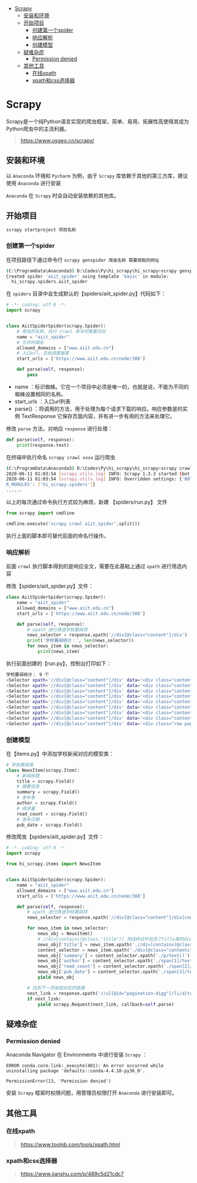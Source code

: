 <!-- TOC -->

- [Scrapy](#scrapy)
    - [安装和环境](#安装和环境)
    - [开始项目](#开始项目)
        - [创建第一个spider](#创建第一个spider)
        - [响应解析](#响应解析)
        - [创建模型](#创建模型)
    - [疑难杂症](#疑难杂症)
        - [Permission denied](#permission-denied)
    - [其他工具](#其他工具)
        - [在线xpath](#在线xpath)
        - [xpath和css选择器](#xpath和css选择器)

<!-- /TOC -->


<a id="markdown-scrapy" name="scrapy"></a>
# Scrapy
Scrapy是一个纯Python语言实现的爬虫框架，简单、易用、拓展性高使得其成为Python爬虫中的主流利器。

> https://www.osgeo.cn/scrapy/

<a id="markdown-安装和环境" name="安装和环境"></a>
## 安装和环境
以 `Anaconda` 环境和 `Pycharm` 为例，由于 `Scrapy` 库依赖于其他的第三方库，建议使用 `Anaconda` 进行安装

`Anaconda` 在 `Scrapy` 时会自动安装依赖的其他库。

<a id="markdown-开始项目" name="开始项目"></a>
## 开始项目

```bash
scrapy startproject 项目名称
```

<a id="markdown-创建第一个spider" name="创建第一个spider"></a>
### 创建第一个spider

在项目路径下通过命令行 `scrapy genspider 爬虫名称 需要爬取的网址`

```bash
(C:\ProgramData\Anaconda3) D:\Codes\Py\hi_scrapy\hi_scrapy>scrapy genspider aiit_spider www.aiit.edu.cn
Created spider 'aiit_spider' using template 'basic' in module:
  hi_scrapy.spiders.aiit_spider

```

在 `spiders` 目录中会生成默认的【spiders/aiit_spider.py】代码如下：

```py
# -*- coding: utf-8 -*-
import scrapy


class AiitSpiderSpider(scrapy.Spider):
    # 爬虫的名称，执行 crawl 命令时需要对应
    name = "aiit_spider"
    # 允许的域名
    allowed_domains = ["www.aiit.edu.cn"]
    # 入口url，交给调度器里
    start_urls = ['https://www.aiit.edu.cn/node/388']

    def parse(self, response):
        pass
```

* name ：标识蜘蛛。它在一个项目中必须是唯一的，也就是说，不能为不同的蜘蛛设置相同的名称。
* start_urls ：入口url列表
* parse() ：将调用的方法，用于处理为每个请求下载的响应。响应参数是的实例 TextResponse 它保存页面内容，并有进一步有用的方法来处理它。

修改 `parse` 方法，对响应 `response` 进行处理：

```py
def parse(self, response):
    print(response.text)
```

在终端中执行命名 `scrapy crawl xxxx` 运行爬虫

```bash
(C:\ProgramData\Anaconda3) D:\Codes\Py\hi_scrapy\hi_scrapy>scrapy crawl aiit_spider
2020-06-11 01:03:54 [scrapy.utils.log] INFO: Scrapy 1.3.3 started (bot: hi_scrapy)
2020-06-11 01:03:54 [scrapy.utils.log] INFO: Overridden settings: {'BOT_NAME': 'hi_scrapy', 'NEWSPIDER_MODULE': 'hi_scrapy.spiders', 'ROBOTSTXT_OBEY': True, 'SPIDE
R_MODULES': ['hi_scrapy.spiders']}
......
```

以上的每次通过命令执行方式较为麻烦，新建 【spiders/run.py】 文件

```py
from scrapy import cmdline

cmdline.execute('scrapy crawl aiit_spider'.split())
```

执行上面的脚本即可替代前面的命名行操作。

<a id="markdown-响应解析" name="响应解析"></a>
### 响应解析

前面 `crawl` 执行脚本得到的是响应全文，需要在此基础上通过 `xpath` 进行筛选内容

修改【spiders/aiit_spider.py】文件：

```py
class AiitSpiderSpider(scrapy.Spider):
    name = "aiit_spider"
    allowed_domains = ["www.aiit.edu.cn"]
    start_urls = ['https://www.aiit.edu.cn/node/388']

    def parse(self, response):
        # xpath 进行筛选学校要闻项
        news_selector = response.xpath('//div[@class="content"]/div')
        print('学校要闻统计：', len(news_selector))
        for news_item in news_selector:
            print(news_item)
```

执行前面创建的【run.py】，控制台打印如下：

```bash
学校要闻统计： 9 个
<Selector xpath='//div[@class="content"]/div' data='<div class="content-div clearfix">\n     '>
<Selector xpath='//div[@class="content"]/div' data='<div class="content-div clearfix">\n     '>
<Selector xpath='//div[@class="content"]/div' data='<div class="content-div clearfix">\n     '>
<Selector xpath='//div[@class="content"]/div' data='<div class="content-div clearfix">\n     '>
<Selector xpath='//div[@class="content"]/div' data='<div class="content-div clearfix">\n     '>
<Selector xpath='//div[@class="content"]/div' data='<div class="content-div clearfix">\n     '>
<Selector xpath='//div[@class="content"]/div' data='<div class="content-div clearfix">\n     '>
<Selector xpath='//div[@class="content"]/div' data='<div class="content-div clearfix">\n     '>
<Selector xpath='//div[@class="content"]/div' data='<div class="row pagination-container">\n '>
```

<a id="markdown-创建模型" name="创建模型"></a>
### 创建模型

在【items.py】中添加学校新闻对应的模型类：

```py
# 学校要闻类
class NewsItem(scrapy.Item):
    # 新闻标题
    title = scrapy.Field()
    # 摘要信息
    summary = scrapy.Field()
    # 发布者
    author = scrapy.Field()
    # 阅读量
    read_count = scrapy.Field()
    # 发布日期
    pub_date = scrapy.Field()
```

修改爬虫【spiders/aiit_spider.py】文件：

```py
# -*- coding: utf-8 -*-
import scrapy

from hi_scrapy.items import NewsItem


class AiitSpiderSpider(scrapy.Spider):
    name = "aiit_spider"
    allowed_domains = ["www.aiit.edu.cn"]
    start_urls = ['https://www.aiit.edu.cn/node/388']

    def parse(self, response):
        # xpath 进行筛选学校要闻项
        news_selector = response.xpath('//div[@class="content"]/div[contains(@class,"content-div")]')

        for news_item in news_selector:
            news_obj = NewsItem()
            # //div[contains(@class,"title")] 筛选样式中包含了title类的div标签
            news_obj['title'] = news_item.xpath('.//div[contains(@class,"title")]/a/text()').get()
            content_selector = news_item.xpath('./div[@class="contents"]')
            news_obj['summary'] = content_selector.xpath('./p/text()').get()
            news_obj['author'] = content_selector.xpath('./span[1]/text()').get()
            news_obj['read_count'] = content_selector.xpath('./span[2]/text()').get()
            news_obj['pub_date'] = content_selector.xpath('./span[3]/text()').get()
            yield news_obj

        # 找到下一页按钮对应的链接
        next_link = response.xpath('//ul[@id="pagination-digg"]/li/a[text()="下一页"]/@href').get()
        if next_link:
            yield scrapy.Request(next_link, callback=self.parse)

```



<a id="markdown-疑难杂症" name="疑难杂症"></a>
## 疑难杂症

<a id="markdown-permission-denied" name="permission-denied"></a>
### Permission denied

Anaconda Navigator 在 Environments 中进行安装 `Scrapy` ：

```
ERROR conda.core.link:_execute(481): An error occurred while uninstalling package 'defaults::conda-4.4.10-py36_0'.

PermissionError(13, 'Permission denied')
```

安装 `Scrapy` 框架时权限问题，用管理员权限打开 `Anaconda` 进行安装即可。

<a id="markdown-其他工具" name="其他工具"></a>
## 其他工具

<a id="markdown-在线xpath" name="在线xpath"></a>
### 在线xpath

> https://www.toolnb.com/tools/xpath.html


<a id="markdown-xpath和css选择器" name="xpath和css选择器"></a>
### xpath和css选择器


> https://www.jianshu.com/p/489c5d21cdc7





